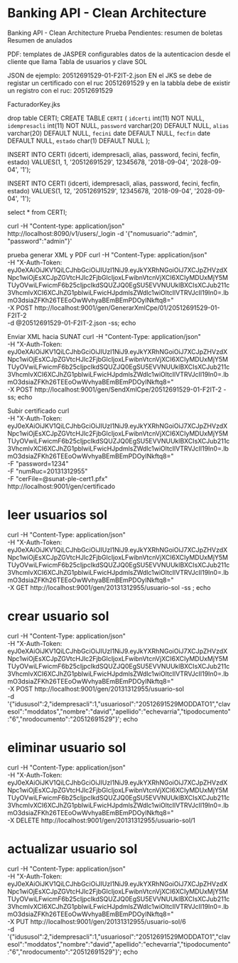# Banking API - Clean Architecture
Banking API - Clean Architecture
Prueba
Pendientes: resumen de boletas
Resumen de anulados

PDF: templates de JASPER configurables
datos de la autenticacion desde el cliente que llama
Tabla de usuarios y clave SOL



JSON de ejemplo:
20512691529-01-F2IT-2.json
EN el JKS se debe de registar un certificado con el ruc 20512691529
y en la tabbla debe de existir un registro con el ruc: 20512691529


FacturadorKey.jks


drop table CERTI;
CREATE TABLE `CERTI` (
  `idcerti` int(11) NOT NULL,
  `idempresacli` int(11) NOT NULL,
  `password` varchar(20) DEFAULT NULL,
  `alias` varchar(20) DEFAULT NULL,
  `fecini` date DEFAULT NULL,
  `fecfin` date DEFAULT NULL,
  `estado` char(1) DEFAULT NULL
);

INSERT INTO CERTI
(idcerti, idempresacli, alias, password, fecini, fecfin, estado)
VALUES(1, 1, '20512691529', 12345678, '2018-09-04', '2028-09-04', '1');


INSERT INTO CERTI
(idcerti, idempresacli, alias, password, fecini, fecfin, estado)
VALUES(1, 12, '20512691529', 12345678, '2018-09-04', '2028-09-04', '1');

select * from CERTI;


curl -H "Content-type: application/json"  http://localhost:8090/v1/users/_login -d '{"nomusuario":"admin", "password":"admin"}'





prueba generar XML y PDF
curl -H "Content-Type: application/json" \
    -H "X-Auth-Token: eyJ0eXAiOiJKV1QiLCJhbGciOiJIUzI1NiJ9.eyJkYXRhNGoiOiJ7XCJpZHVzdXNpc1wiOjEsXCJpZGVtcHJlc2FjbGlcIjoxLFwibnVtcnVjXCI6XCIyMDUxMjY5MTUyOVwiLFwicmF6b25cIjpcIkdSQUZJQ0EgSU5EVVNUUklBXCIsXCJub211c3VhcmlvXCI6XCJhZG1pblwiLFwicHJpdmlsZWdlc1wiOltcIlVTRVJcIl19In0=.lbmO3dsiaZFKh26TEEoOwWvhyaBEmBEmPDOyINkftq8=" \
    -X POST http://localhost:9001/gen/GenerarXmlCpe/01/20512691529-01-F2IT-2 \
    -d @20512691529-01-F2IT-2.json -ss; echo

Enviar XML hacia SUNAT
curl -H "Content-Type: application/json" \
     -H "X-Auth-Token: eyJ0eXAiOiJKV1QiLCJhbGciOiJIUzI1NiJ9.eyJkYXRhNGoiOiJ7XCJpZHVzdXNpc1wiOjEsXCJpZGVtcHJlc2FjbGlcIjoxLFwibnVtcnVjXCI6XCIyMDUxMjY5MTUyOVwiLFwicmF6b25cIjpcIkdSQUZJQ0EgSU5EVVNUUklBXCIsXCJub211c3VhcmlvXCI6XCJhZG1pblwiLFwicHJpdmlsZWdlc1wiOltcIlVTRVJcIl19In0=.lbmO3dsiaZFKh26TEEoOwWvhyaBEmBEmPDOyINkftq8=" \
     -X POST http://localhost:9001/gen/SendXmlCpe/20512691529-01-F2IT-2 -ss; echo


Subir certificado
curl \
  -H "X-Auth-Token: eyJ0eXAiOiJKV1QiLCJhbGciOiJIUzI1NiJ9.eyJkYXRhNGoiOiJ7XCJpZHVzdXNpc1wiOjEsXCJpZGVtcHJlc2FjbGlcIjoxLFwibnVtcnVjXCI6XCIyMDUxMjY5MTUyOVwiLFwicmF6b25cIjpcIkdSQUZJQ0EgSU5EVVNUUklBXCIsXCJub211c3VhcmlvXCI6XCJhZG1pblwiLFwicHJpdmlsZWdlc1wiOltcIlVTRVJcIl19In0=.lbmO3dsiaZFKh26TEEoOwWvhyaBEmBEmPDOyINkftq8=" \
  -F "password=1234" \
  -F "numRuc=20131312955" \
  -F "cerFile=@sunat-ple-cert1.pfx" \
  http://localhost:9001/gen/certificado
  
  
# leer usuarios sol
curl -H "Content-Type: application/json" \
  -H "X-Auth-Token: eyJ0eXAiOiJKV1QiLCJhbGciOiJIUzI1NiJ9.eyJkYXRhNGoiOiJ7XCJpZHVzdXNpc1wiOjEsXCJpZGVtcHJlc2FjbGlcIjoxLFwibnVtcnVjXCI6XCIyMDUxMjY5MTUyOVwiLFwicmF6b25cIjpcIkdSQUZJQ0EgSU5EVVNUUklBXCIsXCJub211c3VhcmlvXCI6XCJhZG1pblwiLFwicHJpdmlsZWdlc1wiOltcIlVTRVJcIl19In0=.lbmO3dsiaZFKh26TEEoOwWvhyaBEmBEmPDOyINkftq8=" \
  -X GET http://localhost:9001/gen/20131312955/usuario-sol -ss ; echo

# crear usuario sol
curl -H "Content-Type: application/json" \
  -H "X-Auth-Token: eyJ0eXAiOiJKV1QiLCJhbGciOiJIUzI1NiJ9.eyJkYXRhNGoiOiJ7XCJpZHVzdXNpc1wiOjEsXCJpZGVtcHJlc2FjbGlcIjoxLFwibnVtcnVjXCI6XCIyMDUxMjY5MTUyOVwiLFwicmF6b25cIjpcIkdSQUZJQ0EgSU5EVVNUUklBXCIsXCJub211c3VhcmlvXCI6XCJhZG1pblwiLFwicHJpdmlsZWdlc1wiOltcIlVTRVJcIl19In0=.lbmO3dsiaZFKh26TEEoOwWvhyaBEmBEmPDOyINkftq8=" \
  -X POST http://localhost:9001/gen/20131312955/usuario-sol \
  -d '{"idususol":2,"idempresacli":1,"usuariosol":"20512691529MODDATO1","clavesol":"moddatos","nombre":"david","apellido":"echevarria","tipodocumento":"6","nrodocumento":"20512691529"}'; echo

# eliminar usuario sol
curl -H "Content-Type: application/json" \
  -H "X-Auth-Token: eyJ0eXAiOiJKV1QiLCJhbGciOiJIUzI1NiJ9.eyJkYXRhNGoiOiJ7XCJpZHVzdXNpc1wiOjEsXCJpZGVtcHJlc2FjbGlcIjoxLFwibnVtcnVjXCI6XCIyMDUxMjY5MTUyOVwiLFwicmF6b25cIjpcIkdSQUZJQ0EgSU5EVVNUUklBXCIsXCJub211c3VhcmlvXCI6XCJhZG1pblwiLFwicHJpdmlsZWdlc1wiOltcIlVTRVJcIl19In0=.lbmO3dsiaZFKh26TEEoOwWvhyaBEmBEmPDOyINkftq8=" \
  -X DELETE http://localhost:9001/gen/20131312955/usuario-sol/1 

# actualizar usuario sol  
curl -H "Content-Type: application/json" \
  -H "X-Auth-Token: eyJ0eXAiOiJKV1QiLCJhbGciOiJIUzI1NiJ9.eyJkYXRhNGoiOiJ7XCJpZHVzdXNpc1wiOjEsXCJpZGVtcHJlc2FjbGlcIjoxLFwibnVtcnVjXCI6XCIyMDUxMjY5MTUyOVwiLFwicmF6b25cIjpcIkdSQUZJQ0EgSU5EVVNUUklBXCIsXCJub211c3VhcmlvXCI6XCJhZG1pblwiLFwicHJpdmlsZWdlc1wiOltcIlVTRVJcIl19In0=.lbmO3dsiaZFKh26TEEoOwWvhyaBEmBEmPDOyINkftq8=" \
  -X PUT http://localhost:9001/gen/20131312955/usuario-sol/6 \
  -d '{"idususol":2,"idempresacli":1,"usuariosol":"20512691529MODDATO1","clavesol":"moddatos","nombre":"david","apellido":"echevarria","tipodocumento":"6","nrodocumento":"20512691529"}'; echo

